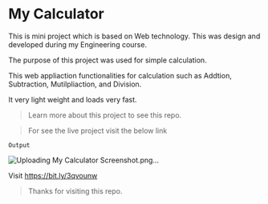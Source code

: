 # My Calculator

This is mini project which is based on Web technology. This was design and developed during my Engineering course. 

The purpose of this project was used for simple calculation.

This web appliaction functionalities for calculation such as Addtion, Subtraction, Mutilpliaction, and Division.

It very light weight and loads very fast.

> Learn more about this project to see this repo.

> For see the live project visit the below link

`Output`

![Uploading My Calculator Screenshot.png…]()

Visit https://bit.ly/3qvounw

> Thanks for visiting this repo.

